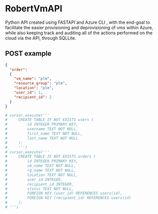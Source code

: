 # RobertVmAPI
Python API created using FASTAPI and Azure CLI , with the end-goal to facilitate the easier provisioning and deprovisioning of vms within Azure, while also keeping track and auditing all of the actions performed on the cloud via the API, through SQLLite.


## POST example
```json
{
  "order":
  {
    "vm_name": "plm",
    "resource_group": "plm",
    "location": "plm",
    "user_id": 1,
    "recipient_id": 2
  }
}
```

```python
# cursor.execute('''
#     CREATE TABLE IF NOT EXISTS users (
#         id INTEGER PRIMARY KEY,
#         username TEXT NOT NULL,
#         first_name TEXT NOT NULL,
#         last_name TEXT NOT NULL
#     );
#     ''')
# cursor.execute('''
#     CREATE TABLE IF NOT EXISTS orders (
#         id INTEGER PRIMARY KEY,
#         vm_name TEXT NOT NULL,
#         rg_name TEXT NOT NULL,
#         location TEXT NOT NULL,
#         user_id INTEGER,
#         recipient_id INTEGER,
#         status TEXT NOT NULL,
#         FOREIGN KEY (user_id) REFERENCES users(id),
#         FOREIGN KEY (recipient_id) REFERENCES users(id)
#     );
# ''')
```
